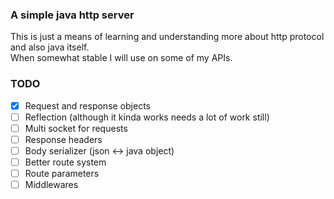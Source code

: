 ### A simple java http server

This is just a means of learning and understanding more about http protocol and also java itself.<br>
When somewhat stable I will use on some of my APIs.

### TODO

- [x] Request and response objects
- [ ] Reflection (although it kinda works needs a lot of work still)
- [ ] Multi socket for requests
- [ ] Response headers
- [ ] Body serializer (json <-> java object)
- [ ] Better route system
- [ ] Route parameters
- [ ] Middlewares